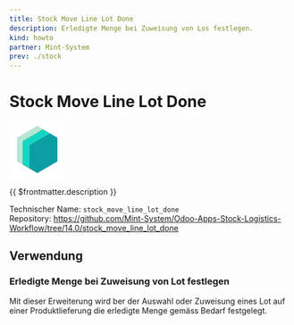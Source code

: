 ```yaml
---
title: Stock Move Line Lot Done
description: Erledigte Menge bei Zuweisung von Los festlegen.
kind: howto
partner: Mint-System
prev: ./stock
---
```


# Stock Move Line Lot Done

![icon_oms_box](attachments/icons_odoo_mint_system.png)

{{ $frontmatter.description }}

Technischer Name: `stock_move_line_lot_done`\
Repository: <https://github.com/Mint-System/Odoo-Apps-Stock-Logistics-Workflow/tree/14.0/stock_move_line_lot_done>

## Verwendung

### Erledigte Menge bei Zuweisung von Lot festlegen

Mit dieser Erweiterung wird ber der Auswahl oder Zuweisung eines Lot auf einer Produktlieferung die erledigte Menge gemäss Bedarf festgelegt.
